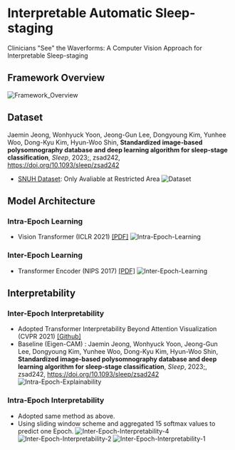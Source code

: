 # Interpretable Automatic Sleep-staging
Clinicians "See" the Waverforms: A Computer Vision Approach for Interpretable Sleep-staging

## Framework Overview
![Framework_Overview](https://github.com/sarahhyojin/interpretable-sleep-staging/assets/75148383/ad4a3876-e872-4a42-b6f4-50ef755af149)



## Dataset
Jaemin Jeong, Wonhyuck Yoon, Jeong-Gun Lee, Dongyoung Kim, Yunhee Woo, Dong-Kyu Kim, Hyun-Woo Shin, __Standardized image-based polysomnography database and deep learning algorithm for sleep-stage classification__, *Sleep*, 2023;, zsad242, https://doi.org/10.1093/sleep/zsad242
- [SNUH Dataset](https://www.aihub.or.kr/aihubdata/data/view.do?currMenu=&topMenu=&aihubDataSe=realm&dataSetSn=210): Only Avaliable at Restricted Area
![Dataset](https://github.com/sarahhyojin/interpretable-sleep-staging/assets/75148383/8e2e9e00-4cb1-42be-a605-965eb02f8d0b)


## Model Architecture
### Intra-Epoch Learning
- Vision Transformer (ICLR 2021) [[PDF]](https://arxiv.org/pdf/2010.11929.pdf)
![Intra-Epoch-Learning](https://github.com/sarahhyojin/interpretable-sleep-staging/assets/75148383/78383d74-7ad5-4968-b1b5-f3c1a417e222)


  
### Inter-Epoch Learning
- Transformer Encoder (NIPS 2017) [[PDF]](https://papers.neurips.cc/paper/7181-attention-is-all-you-need.pdf)
![Inter-Epoch-Learning](https://github.com/sarahhyojin/interpretable-sleep-staging/assets/75148383/f2402300-aa1e-4fa7-ba88-b886b464b8b8)


## Interpretability
### Inter-Epoch Interpretability
- Adopted Transformer Interpretability Beyond Attention Visualization (CVPR 2021) [[Github]](https://github.com/hila-chefer/Transformer-Explainability)
- Baseline (Eigen-CAM) : Jaemin Jeong, Wonhyuck Yoon, Jeong-Gun Lee, Dongyoung Kim, Yunhee Woo, Dong-Kyu Kim, Hyun-Woo Shin, __Standardized image-based polysomnography database and deep learning algorithm for sleep-stage classification__, *Sleep*, 2023;, zsad242, https://doi.org/10.1093/sleep/zsad242
![Intra-Epoch-Explainability](https://github.com/sarahhyojin/interpretable-sleep-staging/assets/75148383/180a3767-242b-49c4-b7b7-f6e148a6cf76)


### Intra-Epoch Interpretability
- Adopted same method as above.
- Using sliding window scheme and aggregated 15 softmax values to predict one Epoch.
![Inter-Epoch-Interpretability-4](https://github.com/sarahhyojin/interpretable-sleep-staging/assets/75148383/d154bf38-2711-4497-8ed4-3684ba60a79a)
![Inter-Epoch-Interpretability-2](https://github.com/sarahhyojin/interpretable-sleep-staging/assets/75148383/a03148db-89e5-481c-82de-bd751515f872)
![Inter-Epoch-Interpretability-1](https://github.com/sarahhyojin/interpretable-sleep-staging/assets/75148383/a7d0e031-4b98-449f-abd8-230937d955ef)
